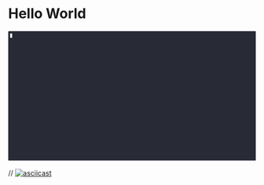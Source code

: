 # Hello World

![demo](./demo.gif)



// [![asciicast](https://asciinema.org/a/Y1El2umMsETcwcdnvX7DnkkUa.svg)](https://asciinema.org/a/Y1El2umMsETcwcdnvX7DnkkUa)
